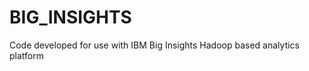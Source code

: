 BIG_INSIGHTS
============

Code developed for use with IBM Big Insights Hadoop based analytics platform
